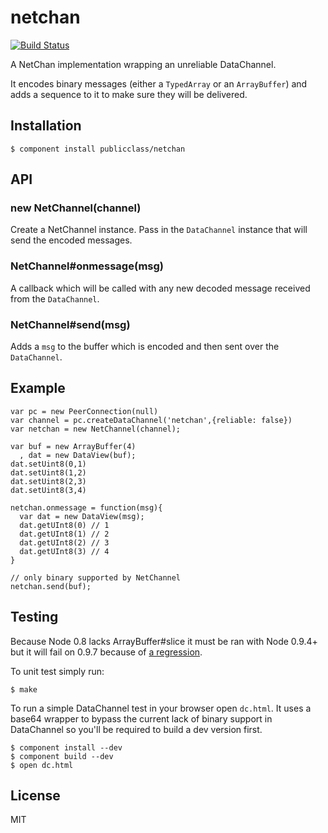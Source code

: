 
# netchan

[![Build Status](https://travis-ci.org/publicclass/netchan.png?branch=master)](https://travis-ci.org/publicclass/netchan)

  A NetChan implementation wrapping an unreliable DataChannel.

  It encodes binary messages (either a `TypedArray` or an `ArrayBuffer`) and adds a sequence to it to make sure they will be delivered.

## Installation

    $ component install publicclass/netchan

## API

### new NetChannel(channel)

  Create a NetChannel instance. Pass in the `DataChannel` instance that will send the encoded messages.

### NetChannel#onmessage(msg)

  A callback which will be called with any new decoded message received from the `DataChannel`.

### NetChannel#send(msg)

  Adds a `msg` to the buffer which is encoded and then sent over the `DataChannel`.

## Example

    var pc = new PeerConnection(null)
    var channel = pc.createDataChannel('netchan',{reliable: false})
    var netchan = new NetChannel(channel);

    var buf = new ArrayBuffer(4)
      , dat = new DataView(buf);
    dat.setUint8(0,1)
    dat.setUint8(1,2)
    dat.setUint8(2,3)
    dat.setUint8(3,4)

    netchan.onmessage = function(msg){
      var dat = new DataView(msg);
      dat.getUInt8(0) // 1
      dat.getUInt8(1) // 2
      dat.getUInt8(2) // 3
      dat.getUInt8(3) // 4
    }

    // only binary supported by NetChannel
    netchan.send(buf);


## Testing

  Because Node 0.8 lacks ArrayBuffer#slice it must be ran with Node 0.9.4+ but it will fail on 0.9.7 because of [a regression](https://github.com/joyent/node/issues/4626).

  To unit test simply run:

    $ make

  To run a simple DataChannel test in your browser open `dc.html`. It uses a base64 wrapper to bypass the current lack of binary support in DataChannel so you'll be required to build a dev version first.

    $ component install --dev
    $ component build --dev
    $ open dc.html

## License

  MIT
